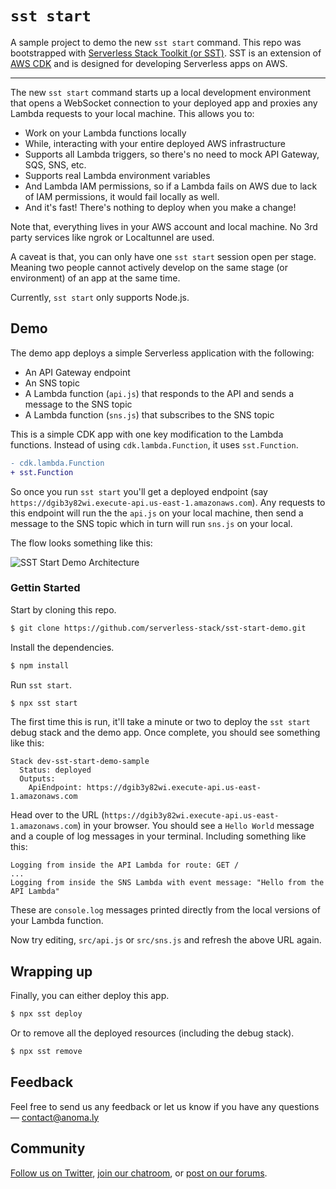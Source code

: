 # `sst start`

A sample project to demo the new `sst start` command. This repo was bootstrapped with [Serverless Stack Toolkit (or SST)](https://github.com/serverless-stack/serverless-stack). SST is an extension of [AWS CDK](https://aws.amazon.com/cdk/) and is designed for developing Serverless apps on AWS.

---

The new `sst start` command starts up a local development environment that opens a WebSocket connection to your deployed app and proxies any Lambda requests to your local machine. This allows you to:

- Work on your Lambda functions locally
- While, interacting with your entire deployed AWS infrastructure
- Supports all Lambda triggers, so there's no need to mock API Gateway, SQS, SNS, etc.
- Supports real Lambda environment variables
- And Lambda IAM permissions, so if a Lambda fails on AWS due to lack of IAM permissions, it would fail locally as well.
- And it's fast! There's nothing to deploy when you make a change!

Note that, everything lives in your AWS account and local machine. No 3rd party services like ngrok or Localtunnel are used.

A caveat is that, you can only have one `sst start` session open per stage. Meaning two people cannot actively develop on the same stage (or environment) of an app at the same time.

Currently, `sst start` only supports Node.js.

## Demo

The demo app deploys a simple Serverless application with the following:

- An API Gateway endpoint
- An SNS topic
- A Lambda function (`api.js`) that responds to the API and sends a message to the SNS topic
- A Lambda function (`sns.js`) that subscribes to the SNS topic

This is a simple CDK app with one key modification to the Lambda functions. Instead of using `cdk.lambda.Function`, it uses `sst.Function`.

``` diff
- cdk.lambda.Function
+ sst.Function
```

So once you run `sst start` you'll get a deployed endpoint (say `https://dgib3y82wi.execute-api.us-east-1.amazonaws.com`). Any requests to this endpoint will run the the `api.js` on your local machine, then send a message to the SNS topic which in turn will run `sns.js` on your local.

The flow looks something like this:

![SST Start Demo Architecture](https://raw.githubusercontent.com/serverless-stack/sst-start-demo/master/sst-start-demo-architecture.png)

### Gettin Started

Start by cloning this repo.

``` bash
$ git clone https://github.com/serverless-stack/sst-start-demo.git
```

Install the dependencies.

``` bash
$ npm install
```

Run `sst start`.

``` bash
$ npx sst start
```

The first time this is run, it'll take a minute or two to deploy the `sst start` debug stack and the demo app. Once complete, you should see something like this:

```
Stack dev-sst-start-demo-sample
  Status: deployed
  Outputs:
    ApiEndpoint: https://dgib3y82wi.execute-api.us-east-1.amazonaws.com
```

Head over to the URL (`https://dgib3y82wi.execute-api.us-east-1.amazonaws.com`) in your browser. You should see a `Hello World` message and a couple of log messages in your terminal. Including something like this:

```
Logging from inside the API Lambda for route: GET /
...
Logging from inside the SNS Lambda with event message: "Hello from the API Lambda"
```

These are `console.log` messages printed directly from the local versions of your Lambda function.

Now try editing, `src/api.js` or `src/sns.js` and refresh the above URL again.

## Wrapping up

Finally, you can either deploy this app.

``` bash
$ npx sst deploy
```

Or to remove all the deployed resources (including the debug stack).

``` bash
$ npx sst remove
```

## Feedback

Feel free to send us any feedback or let us know if you have any questions — [contact@anoma.ly](mailto:contact@anoma.ly)

## Community

[Follow us on Twitter](https://twitter.com/ServerlessStack), [join our chatroom](https://gitter.im/serverless-stack/Lobby), or [post on our forums](https://discourse.serverless-stack.com).
